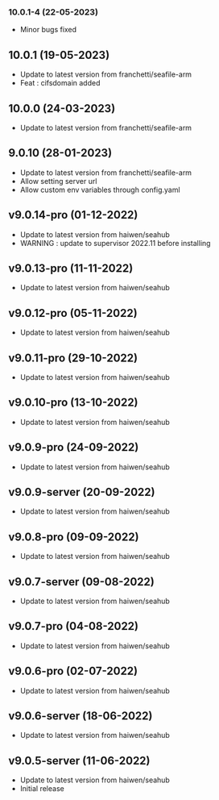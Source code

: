 ### 10.0.1-4 (22-05-2023)
- Minor bugs fixed

## 10.0.1 (19-05-2023)
- Update to latest version from franchetti/seafile-arm
- Feat : cifsdomain added

## 10.0.0 (24-03-2023)

- Update to latest version from franchetti/seafile-arm

## 9.0.10 (28-01-2023)

- Update to latest version from franchetti/seafile-arm
- Allow setting server url
- Allow custom env variables through config.yaml

## v9.0.14-pro (01-12-2022)

- Update to latest version from haiwen/seahub
- WARNING : update to supervisor 2022.11 before installing

## v9.0.13-pro (11-11-2022)

- Update to latest version from haiwen/seahub

## v9.0.12-pro (05-11-2022)

- Update to latest version from haiwen/seahub

## v9.0.11-pro (29-10-2022)

- Update to latest version from haiwen/seahub

## v9.0.10-pro (13-10-2022)

- Update to latest version from haiwen/seahub

## v9.0.9-pro (24-09-2022)

- Update to latest version from haiwen/seahub

## v9.0.9-server (20-09-2022)

- Update to latest version from haiwen/seahub

## v9.0.8-pro (09-09-2022)

- Update to latest version from haiwen/seahub

## v9.0.7-server (09-08-2022)

- Update to latest version from haiwen/seahub

## v9.0.7-pro (04-08-2022)

- Update to latest version from haiwen/seahub

## v9.0.6-pro (02-07-2022)

- Update to latest version from haiwen/seahub

## v9.0.6-server (18-06-2022)

- Update to latest version from haiwen/seahub

## v9.0.5-server (11-06-2022)

- Update to latest version from haiwen/seahub
- Initial release
